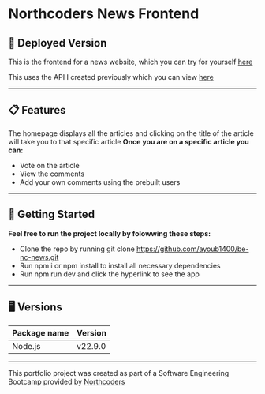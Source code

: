 # Northcoders News Frontend

## 🚀 Deployed Version

This is the frontend for a news website, which you can try for yourself [here]()

This uses the API I created previously which you can view [here](https://ayoubs-news.onrender.com/api)

--- 

## 📋 Features

The homepage displays all the articles and clicking on the title of the article will take you to that specific article
**Once you are on a specific article you can:**
- Vote on the article
- View the comments
- Add your own comments using the prebuilt users 

---

## 🔗 Getting Started

**Feel free to run the project locally by folowwing these steps:**
- Clone the repo by running git clone https://github.com/ayoub1400/be-nc-news.git
- Run npm i or npm install to install all necessary dependencies
- Run npm run dev and click the hyperlink to see the app

---

## 🖥️ Versions

| Package name | Version |
| ------------ | ------- |
| Node.js      | v22.9.0 |

---

This portfolio project was created as part of a Software Engineering Bootcamp provided by [Northcoders](https://northcoders.com/)